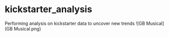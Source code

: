 # kickstarter_analysis
Performing analysis on kickstarter data to uncover new trends
![GB Musical](GB Musical.png)

